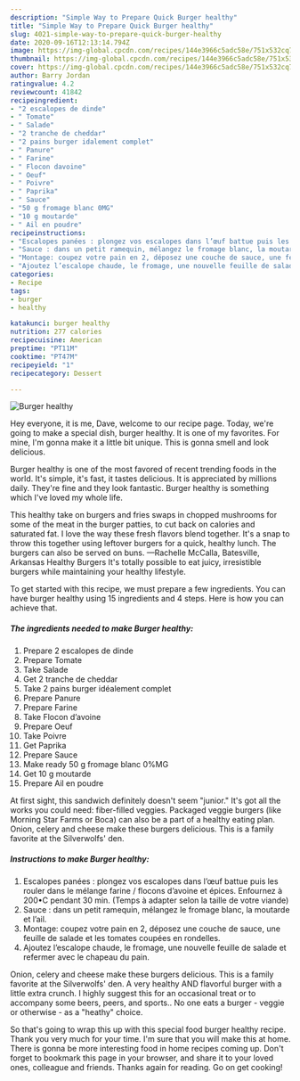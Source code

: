 ```yaml
---
description: "Simple Way to Prepare Quick Burger healthy"
title: "Simple Way to Prepare Quick Burger healthy"
slug: 4021-simple-way-to-prepare-quick-burger-healthy
date: 2020-09-16T12:13:14.794Z
image: https://img-global.cpcdn.com/recipes/144e3966c5adc58e/751x532cq70/burger-healthy-photo-principale-de-la-recette.jpg
thumbnail: https://img-global.cpcdn.com/recipes/144e3966c5adc58e/751x532cq70/burger-healthy-photo-principale-de-la-recette.jpg
cover: https://img-global.cpcdn.com/recipes/144e3966c5adc58e/751x532cq70/burger-healthy-photo-principale-de-la-recette.jpg
author: Barry Jordan
ratingvalue: 4.2
reviewcount: 41842
recipeingredient:
- "2 escalopes de dinde"
- " Tomate"
- " Salade"
- "2 tranche de cheddar"
- "2 pains burger idalement complet"
- " Panure"
- " Farine"
- " Flocon davoine"
- " Oeuf"
- " Poivre"
- " Paprika"
- " Sauce"
- "50 g fromage blanc 0MG"
- "10 g moutarde"
- " Ail en poudre"
recipeinstructions:
- "Escalopes panées : plongez vos escalopes dans l’œuf battue puis les rouler dans le mélange farine / flocons d’avoine et épices. Enfournez à 200•C pendant 30 min. (Temps à adapter selon la taille de votre viande)"
- "Sauce : dans un petit ramequin, mélangez le fromage blanc, la moutarde et l’ail."
- "Montage: coupez votre pain en 2, déposez une couche de sauce, une feuille de salade et les tomates coupées en rondelles."
- "Ajoutez l’escalope chaude, le fromage, une nouvelle feuille de salade et refermer avec le chapeau du pain."
categories:
- Recipe
tags:
- burger
- healthy

katakunci: burger healthy 
nutrition: 277 calories
recipecuisine: American
preptime: "PT11M"
cooktime: "PT47M"
recipeyield: "1"
recipecategory: Dessert

---
```



![Burger healthy](https://img-global.cpcdn.com/recipes/144e3966c5adc58e/751x532cq70/burger-healthy-photo-principale-de-la-recette.jpg)

Hey everyone, it is me, Dave, welcome to our recipe page. Today, we're going to make a special dish, burger healthy. It is one of my favorites. For mine, I'm gonna make it a little bit unique. This is gonna smell and look delicious.

Burger healthy is one of the most favored of recent trending foods in the world. It's simple, it's fast, it tastes delicious. It is appreciated by millions daily. They're fine and they look fantastic. Burger healthy is something which I've loved my whole life.

This healthy take on burgers and fries swaps in chopped mushrooms for some of the meat in the burger patties, to cut back on calories and saturated fat. I love the way these fresh flavors blend together. It&#39;s a snap to throw this together using leftover burgers for a quick, healthy lunch. The burgers can also be served on buns. —Rachelle McCalla, Batesville, Arkansas Healthy Burgers It&#39;s totally possible to eat juicy, irresistible burgers while maintaining your healthy lifestyle.


To get started with this recipe, we must prepare a few ingredients. You can have burger healthy using 15 ingredients and 4 steps. Here is how you can achieve that.

<!--inarticleads1-->

##### The ingredients needed to make Burger healthy:

1. Prepare 2 escalopes de dinde
1. Prepare  Tomate
1. Take  Salade
1. Get 2 tranche de cheddar
1. Take 2 pains burger idéalement complet
1. Prepare  Panure
1. Prepare  Farine
1. Take  Flocon d’avoine
1. Prepare  Oeuf
1. Take  Poivre
1. Get  Paprika
1. Prepare  Sauce
1. Make ready 50 g fromage blanc 0%MG
1. Get 10 g moutarde
1. Prepare  Ail en poudre


At first sight, this sandwich definitely doesn&#39;t seem &#34;junior.&#34; It&#39;s got all the works you could need: fiber-filled veggies. Packaged veggie burgers (like Morning Star Farms or Boca) can also be a part of a healthy eating plan. Onion, celery and cheese make these burgers delicious. This is a family favorite at the Silverwolfs&#39; den. 

<!--inarticleads2-->

##### Instructions to make Burger healthy:

1. Escalopes panées : plongez vos escalopes dans l’œuf battue puis les rouler dans le mélange farine / flocons d’avoine et épices. Enfournez à 200•C pendant 30 min. (Temps à adapter selon la taille de votre viande)
1. Sauce : dans un petit ramequin, mélangez le fromage blanc, la moutarde et l’ail.
1. Montage: coupez votre pain en 2, déposez une couche de sauce, une feuille de salade et les tomates coupées en rondelles.
1. Ajoutez l’escalope chaude, le fromage, une nouvelle feuille de salade et refermer avec le chapeau du pain.


Onion, celery and cheese make these burgers delicious. This is a family favorite at the Silverwolfs&#39; den. A very healthy AND flavorful burger with a little extra crunch. I highly suggest this for an occasional treat or to accompany some beers, peers, and sports.. No one eats a burger - veggie or otherwise - as a &#34;heathy&#34; choice. 

So that's going to wrap this up with this special food burger healthy recipe. Thank you very much for your time. I'm sure that you will make this at home. There is gonna be more interesting food in home recipes coming up. Don't forget to bookmark this page in your browser, and share it to your loved ones, colleague and friends. Thanks again for reading. Go on get cooking!
